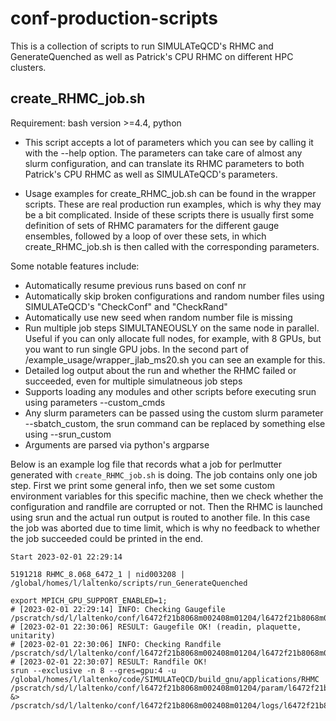 # conf-production-scripts

This is a collection of scripts to run SIMULATeQCD's RHMC and GenerateQuenched as well as Patrick's CPU RHMC on different HPC clusters. 

## create_RHMC_job.sh 
Requirement: bash version >=4.4, python

- This script accepts a lot of parameters which you can see by calling it with the --help option. The parameters can take care of almost any slurm configuration, and can translate its RHMC parameters to both Patrick's CPU RHMC as well as SIMULATeQCD's parameters.

- Usage examples for create_RHMC_job.sh can be found in the wrapper scripts. These are real production run examples, which is why they may be a bit complicated. Inside of these scripts there is usually first some definition of sets of RHMC paramaters for the different gauge ensembles, followed by a loop of over these sets, in which create_RHMC_job.sh is then called with the corresponding parameters.

Some notable features include:
- Automatically resume previous runs based on conf nr
- Automatically skip broken configurations and random number files using SIMULATeQCD's "CheckConf" and "CheckRand"
- Automatically use new seed when random number file is missing
- Run multiple job steps SIMULTANEOUSLY on the same node in parallel. Useful if you can only allocate full nodes, for example, with 8 GPUs, but you want to run single GPU jobs. In the second part of /example_usage/wrapper_jlab_ms20.sh you can see an example for this. 
- Detailed log output about the run and whether the RHMC failed or succeeded, even for multiple simulatneous job steps
- Supports loading any modules and other scripts before executing srun using parameters --custom_cmds
- Any slurm parameters can be passed using the custom slurm parameter --sbatch_custom, the srun command can be replaced by something else using --srun_custom
- Arguments are parsed via python's argparse 


Below is an example log file that records what a job for perlmutter generated with ```create_RHMC_job.sh``` is doing. The job contains only one job step. First we print some general info, then we set some custom environment variables for this specific machine, then we check whether the configuration and randfile are corrupted or not. Then the RHMC is launched using srun and the actual run output is routed to another file. In this case the job was aborted due to time limit, which is why no feedback to whether the job succeeded could be printed in the end.

```
Start 2023-02-01 22:29:14

5191218 RHMC_8.068_6472_1 | nid003208 | /global/homes/l/laltenko/scripts/run_GenerateQuenched

export MPICH_GPU_SUPPORT_ENABLED=1;
# [2023-02-01 22:29:14] INFO: Checking Gaugefile /pscratch/sd/l/laltenko/conf/l6472f21b8068m002408m01204/l6472f21b8068m002408m01204_1/l6472f21b8068m002408m01204_1.700
# [2023-02-01 22:30:06] RESULT: Gaugefile OK! (readin, plaquette, unitarity)
# [2023-02-01 22:30:06] INFO: Checking Randfile /pscratch/sd/l/laltenko/conf/l6472f21b8068m002408m01204/l6472f21b8068m002408m01204_1/l6472f21b8068m002408m01204_1_rand.700
# [2023-02-01 22:30:07] RESULT: Randfile OK!
srun --exclusive -n 8 --gres=gpu:4 -u /global/homes/l/laltenko/code/SIMULATeQCD/build_gnu/applications/RHMC /pscratch/sd/l/laltenko/conf/l6472f21b8068m002408m01204/param/l6472f21b8068m002408m01204_1.700.param &> /pscratch/sd/l/laltenko/conf/l6472f21b8068m002408m01204/logs/l6472f21b8068m002408m01204_1.700.out
```
